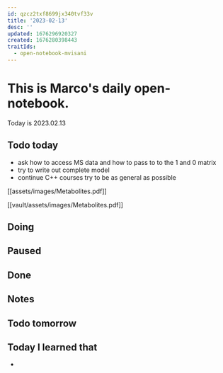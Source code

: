 ```yaml
---
id: qzcz2txf8699jx340tvf33v
title: '2023-02-13'
desc: ''
updated: 1676296920327
created: 1676280398443
traitIds:
  - open-notebook-mvisani
---
```

# This is Marco's daily open-notebook.

Today is 2023.02.13

## Todo today
* ask how to access MS data and how to pass to to the 1 and 0 matrix
* try to write out complete model 
* continue C++ courses 
try to be as general as possible 


[[assets/images/Metabolites.pdf]]

[[vault/assets/images/Metabolites.pdf]]
###
###

## Doing

## Paused

## Done

## Notes

## Todo tomorrow

###
###
###


## Today I learned that

- 